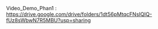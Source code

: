 Video_Demo_Phan1 : https://drive.google.com/drive/folders/1dt56pMtqcFNsIQIQ-fUz8sWbwN7R5MBU?usp=sharing
